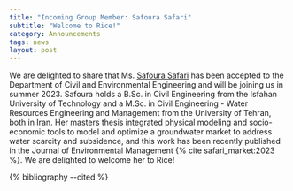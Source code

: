 ```yaml
---
title: "Incoming Group Member: Safoura Safari"
subtitle: "Welcome to Rice!"
category: Announcements
tags: news
layout: post 
---
```


We are delighted to share that Ms. [Safoura Safari](https://www.linkedin.com/in/safoora-safari-14b457165/) has been accepted to the Department of Civil and Environmental Engineering and will be joining us in summer 2023.
Safoura holds a B.Sc. in Civil Engineering from the Isfahan University of Technology and a M.Sc. in Civil Engineering - Water Resources Engineering and Management from the University of Tehran, both in Iran.
Her masters thesis integrated physical modeling and socio-economic tools to model and optimize a groundwater market to address water scarcity and subsidence, and this work has been recently published in the Journal of Environmental Management {% cite safari_market:2023 %}.
We are delighted to welcome her to Rice!

{% bibliography --cited %}
